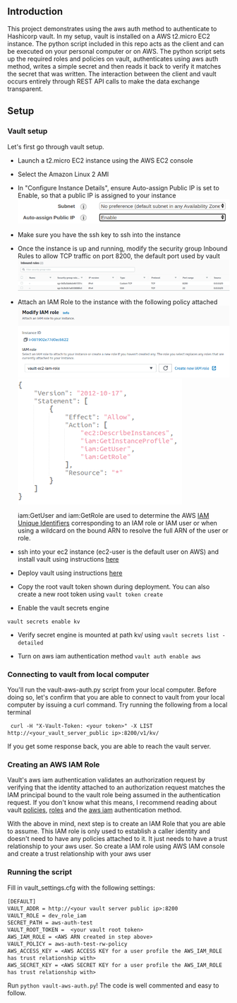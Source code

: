 ## Introduction 
This project demonstrates using the aws auth method to authenticate to Hashicorp vault. In my setup, vault is installed on a AWS t2.micro EC2 instance. The python script included in this repo acts as the client and can be executed on your personal computer or on AWS. The python script sets up the required roles and policies on vault, authenticates using aws auth method, writes a simple secret and then reads it back to verify it matches the secret that was written. The interaction between the client and vault occurs entirely through REST API calls to make the data exchange transparent. 

## Setup
### Vault setup
Let's first go through vault setup.
- Launch a t2.micro EC2 instance using the AWS EC2 console
- Select the Amazon Linux 2 AMI
- In "Configure Instance Details", ensure Auto-assign Public IP is set to Enable, so that a public IP is assigned to your instance
![](vault_instance_setup.png)
- Make sure you have the ssh key to ssh into the instance 
- Once the instance is up and running, modify the security group Inbound Rules to allow TCP traffic on port 8200, the default port used by vault
![](vault_server_sg_setting.png)
- Attach an IAM Role to the instance with the following policy attached
![](vault_instance_iam_role.png)
![](vault_ec2_policy.png)
 
  iam:GetUser and iam:GetRole are used to determine the AWS [IAM Unique Identifiers](https://docs.aws.amazon.com/IAM/latest/UserGuide/reference_identifiers.html#identifiers-unique-ids) corresponding to an IAM role or IAM user or when using a wildcard on the bound ARN to resolve the full ARN of the user or role.
- ssh into your ec2 instance (ec2-user is the default user on AWS) and install vault using instructions [here](https://learn.hashicorp.com/tutorials/vault/getting-started-install?in=vault/getting-started)
- Deploy vault using instructions [here](https://learn.hashicorp.com/tutorials/vault/getting-started-deploy?in=vault/getting-started)
- Copy the root vault token shown during deployment. You can also create a new root token using `vault token create`
- Enable the vault secrets engine 
```angular2
vault secrets enable kv
```  
- Verify secret engine is mounted at path kv/ using `vault secrets list -detailed`

- Turn on aws iam authentication method `vault auth enable aws`

### Connecting to vault from local computer
You'll run the vault-aws-auth.py script from your local computer. Before doing so, let's confirm that you are able to connect to vault from your local computer by issuing a curl command. Try running the following from a local terminal
```angular2
 curl -H "X-Vault-Token: <your token>" -X LIST  http://<your_vault_server_public ip>:8200/v1/kv/

```
If you get some response back, you are able to reach the vault server. 

### Creating an AWS IAM Role
Vault's aws iam authentication validates an authorization request by verifying that the identity attached to an authorization request matches the IAM principal bound to the vault role being assumed in the authentication request. If you don't know what this means, I recommend reading about vault [policies](https://learn.hashicorp.com/tutorials/vault/policies), [roles](https://www.vaultproject.io/docs/auth/approle) and the [aws iam](https://www.vaultproject.io/docs/auth/aws) authentication method. 

With the above in mind, next step is to create an IAM Role that you are able to assume. This IAM role is only used to establish a caller identity and doesn't need to have any policies attached to it. It just needs to have a trust relationship to your aws user. So create a IAM role using AWS IAM console and create a trust relationship with your aws user

### Running the script
Fill in vault_settings.cfg with the following settings:
```angular2
[DEFAULT]
VAULT_ADDR = http://<your vault server public ip>:8200
VAULT_ROLE = dev_role_iam
SECRET_PATH = aws-auth-test
VAULT_ROOT_TOKEN =  <your vault root token>
AWS_IAM_ROLE = <AWS ARN created in step above>
VAULT_POLICY = aws-auth-test-rw-policy
AWS_ACCESS_KEY = <AWS ACCESS KEY for a user profile the AWS_IAM_ROLE has trust relationship with>
AWS_SECRET_KEY = <AWS SECRET KEY for a user profile the AWS_IAM_ROLE has trust relationship with>
```

Run `python vault-aws-auth.py`! The code is well commented and easy to follow. 